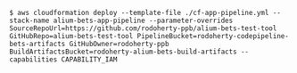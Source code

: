 
    $ aws cloudformation deploy --template-file ./cf-app-pipeline.yml --stack-name alium-bets-app-pipeline --parameter-overrides SourceRepoUrl=https://github.com/rodoherty-ppb/alium-bets-test-tool  GitHubRepo=alium-bets-test-tool PipelineBucket=rodoherty-codepipeline-bets-artifacts GitHubOwner=rodoherty-ppb BuildArtifactsBucket=rodoherty-alium-bets-build-artifacts --capabilities CAPABILITY_IAM
